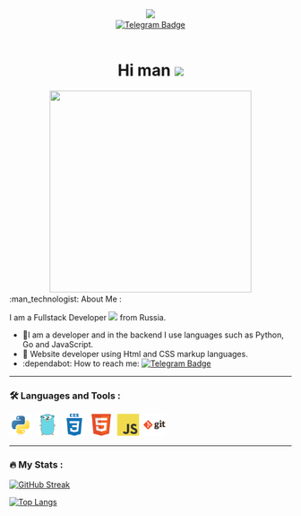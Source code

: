 <div id="header" align="center">
    <img src="https://media2.giphy.com/media/v1.Y2lkPTc5MGI3NjExdmw1Zmt0Zm8zNGJwZHJzNWg2azlxODk5YnkxaWgxdWY2cWF4dnU5eSZlcD12MV9pbnRlcm5hbF9naWZfYnlfaWQmY3Q9cw/3kPDmoWdBpQPNhCnUG/giphy.gif" width="140px"/>
</div>
<div id="badges" align="center">
    <a href="https://t.me/vacpts">
        <img src="https://img.shields.io/badge/Telegram-steelblue?style=for-the-badge&logo=Telegram&logoColor=white" alt="Telegram Badge"/>
    </a>
</div>
<div id="counter" align="center">
    <img src="https://komarev.com/ghpvc/?username=VacPit&style=flat-square&color=blue" alt=""/>
</div>
<div id="greetings" align="center">
    <h1>
        Hi man
    <img src="https://media4.giphy.com/media/v1.Y2lkPTc5MGI3NjExcGc3dzV6bTdxeG55aWYxeThhamdvNDNranZrOXhicTU0OTlmemt2bCZlcD12MV9pbnRlcm5hbF9naWZfYnlfaWQmY3Q9cw/3DZ8z9lky3x0ltEicz/giphy.gif" width="37px"/>
    </h1>
</div>
<div align="center">
    <img src="https://media2.giphy.com/media/v1.Y2lkPTc5MGI3NjExeGJhZW1xZTBmeHdlMXdyb2Jlc3NhN3E1bzJ5MXc2bWNicm56YWoyNyZlcD12MV9pbnRlcm5hbF9naWZfYnlfaWQmY3Q9Zw/bGgsc5mWoryfgKBx1u/giphy.gif" width="360px" height="360px"/>
</div>
<Markdown>
    :man_technologist: About Me :
    
I am a Fullstack Developer <img src="https://media0.giphy.com/media/v1.Y2lkPTc5MGI3NjExN3l5enUxNjNzeWlsZDkyZnE5NGFyc2pyMXFpZ2NtdzQ4d2l4bTRpdyZlcD12MV9pbnRlcm5hbF9naWZfYnlfaWQmY3Q9cw/WFZvB7VIXBgiz3oDXE/giphy.gif" width="20"> from Russia.
- 🔋I am a developer and in the backend I use languages ​​such as Python, Go and JavaScript.
- 💾 Website developer using Html and CSS markup languages.
- :dependabot: How to reach me: [![Telegram Badge](https://img.shields.io/badge/-Ivan-steelblue?style=flat&logo=Telegram&logoColor=white)](https://t.me/vacpts)
</Markdown>

---


### :hammer_and_wrench: Languages and Tools :
<div>
  <img src="https://github.com/devicons/devicon/blob/master/icons/python/python-original.svg" title="Python" alt="Python" width="40" height="40"/>&nbsp;
  <img src="https://github.com/devicons/devicon/blob/master/icons/go/go-original.svg" title="Go" alt="Go" width="40" height="40"/>&nbsp;
  <img src="https://github.com/devicons/devicon/blob/master/icons/css3/css3-plain-wordmark.svg"  title="CSS3" alt="CSS" width="40" height="40"/>&nbsp;
  <img src="https://github.com/devicons/devicon/blob/master/icons/html5/html5-original.svg" title="HTML5" alt="HTML" width="40" height="40"/>&nbsp;
  <img src="https://github.com/devicons/devicon/blob/master/icons/javascript/javascript-original.svg" title="JavaScript" alt="JavaScript" width="40" height="40"/>&nbsp;
  <img src="https://github.com/devicons/devicon/blob/master/icons/git/git-original-wordmark.svg" title="Git" **alt="Git" width="40" height="40"/>
</div>

---



### :fire: My Stats :
[![GitHub Streak](http://github-readme-streak-stats.herokuapp.com?user=VacPit&theme=dark&background=000000)](https://git.io/streak-stats)

[![Top Langs](https://github-readme-stats.vercel.app/api/top-langs/?username=VacPit&theme=midnight-purple)](https://github.com/anuraghazra/github-readme-stats)


  
  
  
